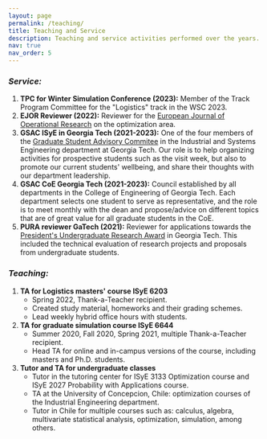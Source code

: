 ```yaml
---
layout: page
permalink: /teaching/
title: Teaching and Service
description: Teaching and service activities performed over the years.
nav: true
nav_order: 5
---
```


### *Service:*

1. **TPC for Winter Simulation Conference (2023):** Member of the Track Program Committee for the "Logistics" track in the WSC 2023. 
1. **EJOR Reviewer (2022):** Reviewer for the <a href="https://www.sciencedirect.com/journal/european-journal-of-operational-research"> European Journal of Operational Research</a> on the optimization area.
1. **GSAC ISyE in Georgia Tech (2021-2023):** One of the four members of the <a href="https://www.isye.gatech.edu/academics/masters/current-students/graduate-student-advisory-council"> Graduate Student Advisory Commitee</a> in the Industrial and Systems Engineering department at Georgia Tech. Our role is to help organizing activities for prospective students such as the visit week, but also to promote our current students' wellbeing, and share their thoughts with our department leadership.
2. **GSAC CoE Georgia Tech (2021-2023):** Council established by all departments in the College of Engineering of Georgia Tech. Each department selects one student to serve as representative, and the role is to meet monthly with the dean and propose/advice on different topics that are of great value for all graduate students in the CoE.
3. **PURA reviewer GaTech (2021):** Reviewer for applications towards the <a href="https://undergradresearch.gatech.edu/pura-salary">President's Undergraduate Research Award</a> in Georgia Tech. This included the technical evaluation of research projects and proposals from undergraduate students.

### *Teaching:*

1. **TA for Logistics masters' course ISyE 6203**
    - Spring 2022, Thank-a-Teacher recipient.
    - Created study material, homeworks and their grading schemes.
    - Lead weekly hybrid office hours with students.
2. **TA for graduate simulation course ISyE 6644**
    - Summer 2020, Fall 2020, Spring 2021, multiple Thank-a-Teacher recipient.
    - Head TA for online and in-campus versions of the course, including masters and Ph.D. students.
3. **Tutor and TA for undergraduate classes**
    - Tutor in the tutoring center for ISyE 3133 Optimization course and ISyE 2027 Probability with Applications course.
    - TA at the University of Concepcion, Chile: optimization courses of the Industrial Engineering department.
    - Tutor in Chile for multiple courses such as: calculus, algebra, multivariate statistical analysis, optimization, simulation, among others.